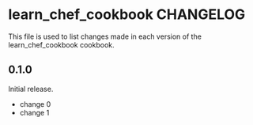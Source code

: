 # learn_chef_cookbook CHANGELOG

This file is used to list changes made in each version of the learn_chef_cookbook cookbook.

## 0.1.0

Initial release.

- change 0
- change 1
